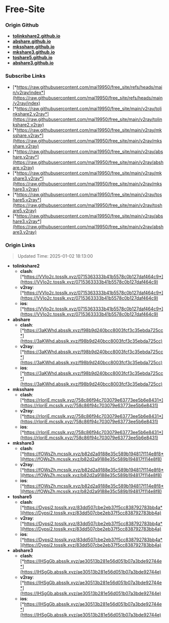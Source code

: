 # Free-Site

### Origin Github

- [**tolinkshare2.github.io**](https://github.com/tolinkshare2/tolinkshare2.github.io)
- [**abshare.github.io**](https://github.com/abshare/abshare.github.io)
- [**mksshare.github.io**](https://github.com/mksshare/mksshare.github.io)
- [**mkshare3.github.io**](https://github.com/mkshare3/mkshare3.github.io)
- [**toshare5.github.io**](https://github.com/toshare5/toshare5.github.io)
- [**abshare3.github.io**](https://github.com/abshare3/abshare3.github.io)

### Subscribe Links

- [*https://raw.githubusercontent.com/mai19950/free_site/refs/heads/main/v2ray/index*](https://raw.githubusercontent.com/mai19950/free_site/refs/heads/main/v2ray/index)
- [*https://raw.githubusercontent.com/mai19950/free_site/main/v2ray/tolinkshare2.v2ray*](https://raw.githubusercontent.com/mai19950/free_site/main/v2ray/tolinkshare2.v2ray)
- [*https://raw.githubusercontent.com/mai19950/free_site/main/v2ray/mksshare.v2ray*](https://raw.githubusercontent.com/mai19950/free_site/main/v2ray/mksshare.v2ray)
- [*https://raw.githubusercontent.com/mai19950/free_site/main/v2ray/abshare.v2ray*](https://raw.githubusercontent.com/mai19950/free_site/main/v2ray/abshare.v2ray)
- [*https://raw.githubusercontent.com/mai19950/free_site/main/v2ray/mkshare3.v2ray*](https://raw.githubusercontent.com/mai19950/free_site/main/v2ray/mkshare3.v2ray)
- [*https://raw.githubusercontent.com/mai19950/free_site/main/v2ray/toshare5.v2ray*](https://raw.githubusercontent.com/mai19950/free_site/main/v2ray/toshare5.v2ray)
- [*https://raw.githubusercontent.com/mai19950/free_site/main/v2ray/abshare3.v2ray*](https://raw.githubusercontent.com/mai19950/free_site/main/v2ray/abshare3.v2ray)

### Origin Links

> Updated Time: 2025-01-02 18:13:00

- **tolinkshare2**
  - **clash**: [*https://VVIo2c.tosslk.xyz/0715363333b41b5578c0b127daf464c9*](https://VVIo2c.tosslk.xyz/0715363333b41b5578c0b127daf464c9)
  - **v2ray**: [*https://VVIo2c.tosslk.xyz/0715363333b41b5578c0b127daf464c9*](https://VVIo2c.tosslk.xyz/0715363333b41b5578c0b127daf464c9)
  - **ios**: [*https://VVIo2c.tosslk.xyz/0715363333b41b5578c0b127daf464c9*](https://VVIo2c.tosslk.xyz/0715363333b41b5578c0b127daf464c9)
- **abshare**
  - **clash**: [*https://3aKWhd.absslk.xyz/f98b9d240bcc8003fcf3c35ebda725cc*](https://3aKWhd.absslk.xyz/f98b9d240bcc8003fcf3c35ebda725cc)
  - **v2ray**: [*https://3aKWhd.absslk.xyz/f98b9d240bcc8003fcf3c35ebda725cc*](https://3aKWhd.absslk.xyz/f98b9d240bcc8003fcf3c35ebda725cc)
  - **ios**: [*https://3aKWhd.absslk.xyz/f98b9d240bcc8003fcf3c35ebda725cc*](https://3aKWhd.absslk.xyz/f98b9d240bcc8003fcf3c35ebda725cc)
- **mksshare**
  - **clash**: [*https://rIoriE.mcsslk.xyz/758c86f94c703079e63773ee5b6e8431*](https://rIoriE.mcsslk.xyz/758c86f94c703079e63773ee5b6e8431)
  - **v2ray**: [*https://rIoriE.mcsslk.xyz/758c86f94c703079e63773ee5b6e8431*](https://rIoriE.mcsslk.xyz/758c86f94c703079e63773ee5b6e8431)
  - **ios**: [*https://rIoriE.mcsslk.xyz/758c86f94c703079e63773ee5b6e8431*](https://rIoriE.mcsslk.xyz/758c86f94c703079e63773ee5b6e8431)
- **mkshare3**
  - **clash**: [*https://fOWsZh.mcsslk.xyz/b82d2a9188e35c589b194817f114e8f8*](https://fOWsZh.mcsslk.xyz/b82d2a9188e35c589b194817f114e8f8)
  - **v2ray**: [*https://fOWsZh.mcsslk.xyz/b82d2a9188e35c589b194817f114e8f8*](https://fOWsZh.mcsslk.xyz/b82d2a9188e35c589b194817f114e8f8)
  - **ios**: [*https://fOWsZh.mcsslk.xyz/b82d2a9188e35c589b194817f114e8f8*](https://fOWsZh.mcsslk.xyz/b82d2a9188e35c589b194817f114e8f8)
- **toshare5**
  - **clash**: [*https://Dypsi2.tosslk.xyz/83dd507cbe2eb37f5cc838792783bb4a*](https://Dypsi2.tosslk.xyz/83dd507cbe2eb37f5cc838792783bb4a)
  - **v2ray**: [*https://Dypsi2.tosslk.xyz/83dd507cbe2eb37f5cc838792783bb4a*](https://Dypsi2.tosslk.xyz/83dd507cbe2eb37f5cc838792783bb4a)
  - **ios**: [*https://Dypsi2.tosslk.xyz/83dd507cbe2eb37f5cc838792783bb4a*](https://Dypsi2.tosslk.xyz/83dd507cbe2eb37f5cc838792783bb4a)
- **abshare3**
  - **clash**: [*https://IHSgGb.absslk.xyz/ae30513b281e56d051b07a3bde92744e*](https://IHSgGb.absslk.xyz/ae30513b281e56d051b07a3bde92744e)
  - **v2ray**: [*https://IHSgGb.absslk.xyz/ae30513b281e56d051b07a3bde92744e*](https://IHSgGb.absslk.xyz/ae30513b281e56d051b07a3bde92744e)
  - **ios**: [*https://IHSgGb.absslk.xyz/ae30513b281e56d051b07a3bde92744e*](https://IHSgGb.absslk.xyz/ae30513b281e56d051b07a3bde92744e)
